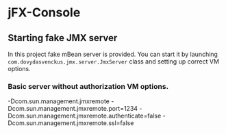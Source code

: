 # jFX-Console

## Starting fake JMX server
In this project fake mBean server is provided.
You can start it by launching `com.dovydasvenckus.jmx.server.JmxServer` class
and setting up correct VM options.

### Basic server without authorization VM options.
-Dcom.sun.management.jmxremote
-Dcom.sun.management.jmxremote.port=1234
-Dcom.sun.management.jmxremote.authenticate=false
-Dcom.sun.management.jmxremote.ssl=false